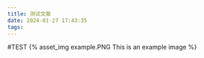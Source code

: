 ```yaml
---
title: 测试文章
date: 2024-01-27 17:43:35
tags:
---
```



#TEST
{% asset_img example.PNG This is an example image %}

